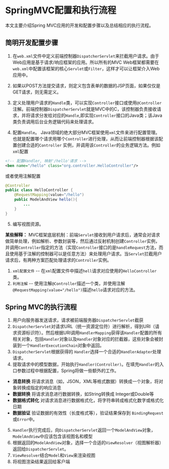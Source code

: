 # SpringMVC配置和执行流程
本文主要介绍Spring MVC应用的开发和配置步骤以及总结相应的执行流程。

## 简明开发配置步骤
1. 在`web.xml`文件中定义前端控制器`DispatcherServlet`来拦截用户请求。由于Web应用是基于请求/响应框架的应用。所以所有的MVC Web框架都需要在`web.xml`中配置该框架的核心`Servlet`或`Filter`，这样才可以让框架介入Web应用中。

2. 如果以POST方法提交请求，则定义包含表单的数据的JSP页面，如果仅仅是GET请求，则无需定义。
3. 定义处理用户请求的`Handle`类，可以实现`Controller`接口或使用`@Controller`注解。前端控制器`DispatcherServlet`就是MVC中的C，该控制器负责接收请求，并将请求分发给对应的`Handle`,即实现`Controller`接口的Java类；该Java类负责调用后台业务逻辑代码来处理请求。
4. 配置`Handle`。 Java领域的绝大部分MVC框架使用`xml`文件来进行配置管理。也就是配置哪个请求用哪个`Controller`进行处理，从而让前端控制器根据该配置创建合适的`Controller`
实例，并调用该`Controller`的业务逻辑方法。例如`xml`配置
```xml
<!-- 配置Handler, 映射'/hello'请求 -->
<ben name="/hello" class="org.controller.HelloController"/>
```
或者使用注解配置
```java
@Controller
public class HelloController {
    @RequestMapping(value="/hello")
    public ModelAndView hello(){
        ...
    }
}
```
5. 编写视图资源。

**某些解释：**
MVC框架底层机制：前端`Servlet`接收到用户请求后，通常会对请求做简单处理，例如解析、参数封装等，然后通过反射机制创建`Controller`实例，并调用`Controller`指定的方法（实现`Controller`接口的是`handleRequest`方法，而且使用基于注解的控制器可以是任意方法）来处理用户请求。当`Servlet`拦截用户请求后，有两种方案匹配处理请求的`Controller`实例。
1. `xml配置文件` -- 在`xml`配置文件中描述`hell`请求对应使用的`HelloController`类。
2. `利用注解` -- 使用注解`@Controller`描述一个类，并使用注解`@RequestMapping(value="/hello")`描述`hello`请求对应的方法。

## Spring MVC的执行流程
1. 用户向服务器发送请求，请求被前端服务器`DispatcherServlet`截获
2. `DispatcherServlet`对请求URL（统一资源定位符）进行解析，得到URI（请求资源标识符）。然后根据URI调用`HandlerMapping`获得该`Handler`配置的所有相关对象，包括`Handler`对象以及`Handler`对象对应的拦截器，这些对象会被封装到一个`HandlerExecutionChain`对象中返回。
3. `DispatcherServlet`根据获得的 `Handler`选择一个合适的`HandlerAdapter`处理请求。
4. 提取请求中的模型数据，开始执行`Handler(Controller)`。在填充`Handler`的入口参数过程中根据配置，Spring将做一些额外的工作。
 - **消息转换** 将请求消息（如，JSON，XML等格式数据）转换成一个对象，将对象转换成指定的响应消息
 - **数据转换**  将请求消息进行数据转换，如String转换成 Integer或Double等
 - **数据格式转化** 对请求消息进行数据格式化，将字符串转成格式化数字或格式化日期
 - **数据验证** 验证数据的有效性（长度格式等），验证结果保存到 `BindingRequest`或`Error`中。

5. `Handler`执行完成后，向`DispatcherServlet`返回一个`ModelAndView`对象，`ModelAndView`中应该包含该视图名和模型
6. 根据返回的`ModelAndView`对象，选择一个合适的`ViewResolver`（视图解析器）返回给`DispatcherServlet`。
7. `ViewResolver`结合`Model`和`View`来渲染视图
8. 将视图渲染结果返回给客户端

